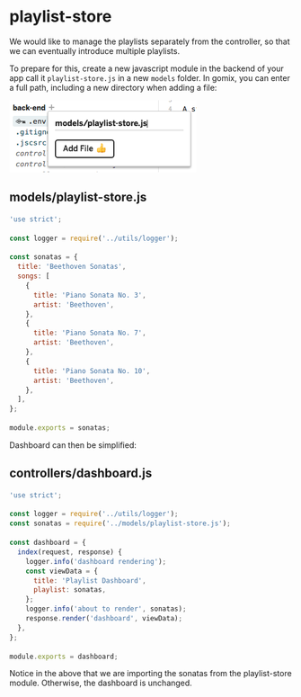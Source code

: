 # playlist-store

We would like to manage the playlists separately from the controller, so that we can eventually introduce multiple playlists.

To prepare for this, create a new javascript module in the backend of your app call it `playlist-store.js` in a new `models` folder. In gomix, you can enter a full path, including a new directory when adding a file:

![](img/08.png)

## models/playlist-store.js

~~~js
'use strict';

const logger = require('../utils/logger');

const sonatas = {
  title: 'Beethoven Sonatas',
  songs: [
    {
      title: 'Piano Sonata No. 3',
      artist: 'Beethoven',
    },
    {
      title: 'Piano Sonata No. 7',
      artist: 'Beethoven',
    },
    {
      title: 'Piano Sonata No. 10',
      artist: 'Beethoven',
    },
  ],
};

module.exports = sonatas;
~~~

Dashboard can then be simplified:

## controllers/dashboard.js

~~~js
'use strict';

const logger = require('../utils/logger');
const sonatas = require('../models/playlist-store.js');

const dashboard = {
  index(request, response) {
    logger.info('dashboard rendering');
    const viewData = {
      title: 'Playlist Dashboard',
      playlist: sonatas,
    };
    logger.info('about to render', sonatas);
    response.render('dashboard', viewData);
  },
};

module.exports = dashboard;
~~~

Notice in the above that we are importing the sonatas from the playlist-store module. Otherwise, the dashboard is unchanged.
